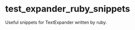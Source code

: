 test_expander_ruby_snippets
===========================

Useful snippets for TextExpander written by ruby.
